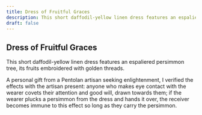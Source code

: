```yaml
---
title: Dress of Fruitful Graces
description: This short daffodil-yellow linen dress features an espaliered persimmon tree, its fruits embroidered with golden threads....
draft: false
---
```


## Dress of Fruitful Graces

This short daffodil-yellow linen dress features an espaliered persimmon tree, its fruits embroidered with golden threads.

A personal gift from a Pentolan artisan seeking enlightenment, I verified the effects with the artisan present: anyone who makes eye contact with the wearer covets their attention and good will, drawn towards them; if the wearer plucks a persimmon from the dress and hands it over, the receiver becomes immune to this effect so long as they carry the persimmon.
